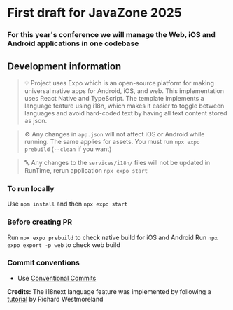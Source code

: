 # First draft for JavaZone 2025

### For this year's conference we will manage the Web, iOS and Android applications in one codebase

## Development information

> 💡 Project uses Expo which is an open-source platform for making universal native apps for Android, iOS, and web.
> This implementation uses React Native and TypeScript. The template implements a language feature using i18n,
> which makes it easier to toggle between languages and avoid hard-coded text by having all text content stored as json.

> ⚙️ Any changes in `app.json` will not affect iOS or Android while running. The same applies for assets. You must run `npx expo prebuild` (`--clean` if you want)

> 🔤 Any changes to the `services/i18n/` files will not be updated in RunTime, rerun application `npx expo start`

### To run locally

Use `npm install` and then `npx expo start`

### Before creating PR

Run `npx expo prebuild` to check native build for iOS and Android
Run `npx expo export -p web` to check web build

### Commit conventions

- Use [Conventional Commits](https://www.conventionalcommits.org)

**Credits:**
The i18next language feature was implemented by following a [tutorial](https://ilearnedathing.com/internationalizing-a-react-native-app-with-i18next-and-expo-part-1) by Richard Westmoreland
